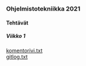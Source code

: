 ### Ohjelmistotekniikka 2021

#### Tehtävät

##### Viikko 1
[komentorivi.txt](https://github.com/ossikh/ot-harjoitustyo/blob/master/laskarit/viikko1/komentorivi.txt)  
[gitlog.txt](https://github.com/ossikh/ot-harjoitustyo/blob/master/laskarit/viikko1/gitlog.txt)
